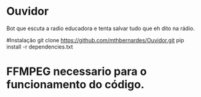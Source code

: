 # Ouvidor
Bot que escuta a radio educadora e tenta salvar tudo que eh dito na rádio.

#Instalação
git clone https://github.com/mthbernardes/Ouvidor.git
pip install -r dependencies.txt

<h1><b>FFMPEG necessario para o funcionamento do código.</b></h1>
